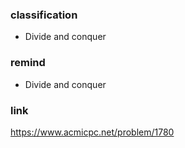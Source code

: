 ### classification
* Divide and conquer

### remind
* Divide and conquer

### link
https://www.acmicpc.net/problem/1780

